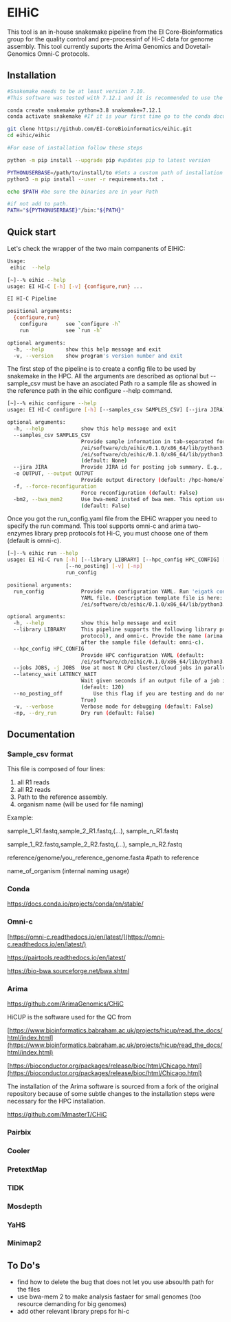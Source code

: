 # EIHiC

This tool is an in-house snakemake pipeline from the EI Core-Bioinformatics group for the quality control and pre-processinf of Hi-C data for genome assembly. This tool currently suports the Arima Genomics and Dovetail-Genomics Omni-C protocols.

## Installation

```bash
#Snakemake needs to be at least version 7.10.
#This software was tested with 7.12.1 and it is recommended to use the same due major and inconsistent changes in snakemake.

conda create snakemake python=3.8 snakemake=7.12.1
conda activate snakemake #If it is your first time go to the conda documentation at the end of the repository. 

git clone https://github.com/EI-CoreBioinformatics/eihic.git
cd eihic/eihic

#For ease of installation follow these steps

python -m pip install --upgrade pip #updates pip to latest version

PYTHONUSERBASE=/path/to/install/to #Sets a custom path of installation
python3 -m pip install --user -r requirements.txt .

echo $PATH #be sure the binaries are in your Path

#if not add to path.
PATH="${PYTHONUSERBASE}"/bin:"${PATH}" 

```

## Quick start

Let's check the wrapper of the two main companents of EIHiC:

```bash
Usage:
 eihic  --help

[~]--% eihic --help
usage: EI HI-C [-h] [-v] {configure,run} ...

EI HI-C Pipeline

positional arguments:
  {configure,run}
    configure      see `configure -h`
    run            see `run -h`

optional arguments:
  -h, --help       show this help message and exit
  -v, --version    show program's version number and exit
```

The first step of the pipeline is to create a config file to be used by snakemake in the HPC. All the arguments are described as optional but --sample_csv must be have an asociated Path ro a sample file as showed in the reference path in the eihic configure --help command.

```bash
[~]--% eihic configure --help
usage: EI HI-C configure [-h] [--samples_csv SAMPLES_CSV] [--jira JIRA] [-o OUTPUT] [-f] [-bm2]

optional arguments:
  -h, --help            show this help message and exit
  --samples_csv SAMPLES_CSV
                        Provide sample information in tab-separated format. Please refer to the sample file:
                        /ei/software/cb/eihic/0.1.0/x86_64/lib/python3.9/site-packages/eihic/etc/run_config.yaml, for more information above the csv format. A template is provided here
                        /ei/software/cb/eihic/0.1.0/x86_64/lib/python3.9/site-packages/eihic/etc/samples.csv.
                        (default: None)
  --jira JIRA           Provide JIRA id for posting job summary. E.g., PPBFX-611 (default: None)
  -o OUTPUT, --output OUTPUT
                        Provide output directory (default: /hpc-home/olivera/output)
  -f, --force-reconfiguration
                        Force reconfiguration (default: False)
  -bm2, --bwa_mem2      Use bwa-mem2 insted of bwa mem. This option use a lot more RAM, use with precaution.
                        (default: False)
```

Once you got the run_config.yaml file from the EIHiC wrapper you need to specify the run command. This tool supports omni-c and arima two-enzymes library prep protocols fot Hi-C, you must choose one of them (default is omni-c).

```bash
[~]--% eihic run --help
usage: EI HI-C run [-h] [--library LIBRARY] [--hpc_config HPC_CONFIG] [--jobs JOBS] [--latency_wait LATENCY_WAIT]
                   [--no_posting] [-v] [-np]
                   run_config

positional arguments:
  run_config            Provide run configuration YAML. Run 'eigatk configure -h' to generate the run configuration
                        YAML file. (Description template file is here:
                        /ei/software/cb/eihic/0.1.0/x86_64/lib/python3.9/site-packages/eihic/etc/run_config.yaml)

optional arguments:
  -h, --help            show this help message and exit
  --library LIBRARY     This pipeline supports the following library protocols for hi-c data: arima (2 enzymes
                        protocol), and omni-c. Provide the name (arima or omni-c) as the second positional argument
                        after the sample file (default: omni-c).
  --hpc_config HPC_CONFIG
                        Provide HPC configuration YAML (default:
                        /ei/software/cb/eihic/0.1.0/x86_64/lib/python3.9/site-packages/eihic/etc/hpc_config.json)
  --jobs JOBS, -j JOBS  Use at most N CPU cluster/cloud jobs in parallel (default: 100)
  --latency_wait LATENCY_WAIT
                        Wait given seconds if an output file of a job is not present after the job finished
                        (default: 120)
  --no_posting_off          Use this flag if you are testing and do not want to post comments to JIRA tickets (default:
                        True)
  -v, --verbose         Verbose mode for debugging (default: False)
  -np, --dry_run        Dry run (default: False)
```

## Documentation

### Sample_csv format

This file is composed of four lines:

1. all R1 reads
2. all R2 reads
3. Path to the reference assembly.
4. organism name (will be used for file naming)

Example:

sample_1_R1.fastq,sample_2_R1.fastq,(...), sample_n_R1.fastq

sample_1_R2.fastq,sample_2_R2.fastq,(...), sample_n_R2.fastq

reference/genome/you_reference_genome.fasta #path to reference

name_of_organism (internal naming usage)

### Conda

https://docs.conda.io/projects/conda/en/stable/

### Omni-c

[https://omni-c.readthedocs.io/en/latest/](https://omni-c.readthedocs.io/en/latest/)

https://pairtools.readthedocs.io/en/latest/

https://bio-bwa.sourceforge.net/bwa.shtml

### Arima

https://github.com/ArimaGenomics/CHiC

HiCUP is the software used for the QC from

[https://www.bioinformatics.babraham.ac.uk/projects/hicup/read_the_docs/html/index.html](https://www.bioinformatics.babraham.ac.uk/projects/hicup/read_the_docs/html/index.html)

[https://bioconductor.org/packages/release/bioc/html/Chicago.html](https://bioconductor.org/packages/release/bioc/html/Chicago.html)

The installation of the Arima software is sourced from a fork of the original repository because of some subtle changes to the installation steps were necessary for the HPC installation.

https://github.com/MmasterT/CHiC

### Pairbix

### Cooler

### PretextMap

### TIDK

### Mosdepth

### YaHS

### Minimap2

## To Do's

- find how to delete the bug that does not let you use absoulth path for the files
- use bwa-mem 2 to make analysis fastaer for small genomes (too resource demanding for big genomes)
- add other relevant library preps for hi-c
